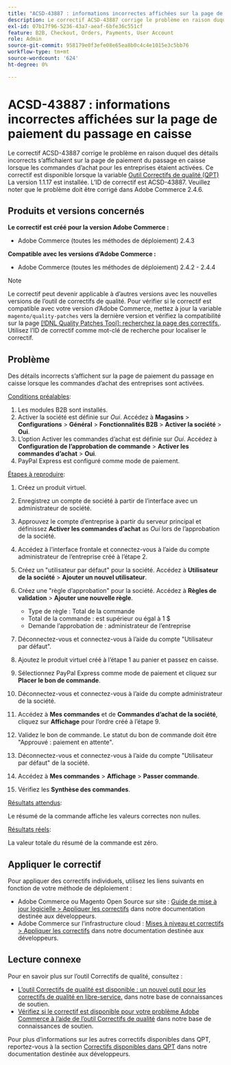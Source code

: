 ```yaml
---
title: "ACSD-43887 : informations incorrectes affichées sur la page de paiement du passage en caisse"
description: Le correctif ACSD-43887 corrige le problème en raison duquel des détails incorrects s’affichaient sur la page de paiement du passage en caisse lorsque les commandes d’achat pour les entreprises étaient activées. Ce correctif est disponible lorsque l’[outil de correctifs de qualité (QPT)](/help/announcements/adobe-commerce-announcements/magento-quality-patches-released-new-tool-to-self-serve-quality-patches.md) 1.1.17 est installé. L’ID de correctif est ACSD-43887. Veuillez noter que le problème doit être corrigé dans Adobe Commerce 2.4.6.
exl-id: 07b17f96-5236-43a7-aeaf-6bfe36c551cf
feature: B2B, Checkout, Orders, Payments, User Account
role: Admin
source-git-commit: 958179e0f3efe08e65ea8b0c4c4e1015e3c5bb76
workflow-type: tm+mt
source-wordcount: '624'
ht-degree: 0%

---
```


# ACSD-43887 : informations incorrectes affichées sur la page de paiement du passage en caisse

Le correctif ACSD-43887 corrige le problème en raison duquel des détails incorrects s’affichaient sur la page de paiement du passage en caisse lorsque les commandes d’achat pour les entreprises étaient activées. Ce correctif est disponible lorsque la variable [Outil Correctifs de qualité (QPT)](/help/announcements/adobe-commerce-announcements/magento-quality-patches-released-new-tool-to-self-serve-quality-patches.md) La version 1.1.17 est installée. L’ID de correctif est ACSD-43887. Veuillez noter que le problème doit être corrigé dans Adobe Commerce 2.4.6.

## Produits et versions concernés

**Le correctif est créé pour la version Adobe Commerce :**

* Adobe Commerce (toutes les méthodes de déploiement) 2.4.3

**Compatible avec les versions d’Adobe Commerce :**

* Adobe Commerce (toutes les méthodes de déploiement) 2.4.2 - 2.4.4

>[!NOTE]
>
>Le correctif peut devenir applicable à d’autres versions avec les nouvelles versions de l’outil de correctifs de qualité. Pour vérifier si le correctif est compatible avec votre version d’Adobe Commerce, mettez à jour la variable `magento/quality-patches` vers la dernière version et vérifiez la compatibilité sur la page [[!DNL Quality Patches Tool]: recherchez la page des correctifs.](https://devdocs.magento.com/quality-patches/tool.html#patch-grid). Utilisez l’ID de correctif comme mot-clé de recherche pour localiser le correctif.

## Problème

Des détails incorrects s’affichent sur la page de paiement du passage en caisse lorsque les commandes d’achat des entreprises sont activées.

<u>Conditions préalables</u>:

1. Les modules B2B sont installés.
1. Activer la société est définie sur _Oui_. Accédez à **Magasins** > **Configurations** > **Général** > **Fonctionnalités B2B** > **Activer la société** > **Oui**.
1. L’option Activer les commandes d’achat est définie sur _Oui_. Accédez à **Configuration de l’approbation de commande** > **Activer les commandes d’achat** > **Oui**.
1. PayPal Express est configuré comme mode de paiement.

<u>Étapes à reproduire</u>:

1. Créez un produit virtuel.
1. Enregistrez un compte de société à partir de l’interface avec un administrateur de société.
1. Approuvez le compte d’entreprise à partir du serveur principal et définissez **Activer les commandes d’achat** as _Oui_ lors de l’approbation de la société.
1. Accédez à l’interface frontale et connectez-vous à l’aide du compte administrateur de l’entreprise créé à l’étape 2.
1. Créez un &quot;utilisateur par défaut&quot; pour la société. Accédez à **Utilisateur de la société** > **Ajouter un nouvel utilisateur**.
1. Créez une &quot;règle d’approbation&quot; pour la société. Accédez à **Règles de validation** > **Ajouter une nouvelle règle**.

   * Type de règle : Total de la commande
   * Total de la commande : est supérieur ou égal à 1 $
   * Demande l’approbation de : administrateur de l’entreprise

1. Déconnectez-vous et connectez-vous à l’aide du compte &quot;Utilisateur par défaut&quot;.
1. Ajoutez le produit virtuel créé à l’étape 1 au panier et passez en caisse.
1. Sélectionnez PayPal Express comme mode de paiement et cliquez sur **Placer le bon de commande**.
1. Déconnectez-vous et connectez-vous à l’aide du compte administrateur de la société.
1. Accédez à **Mes commandes** et de **Commandes d’achat de la société**, cliquez sur **Affichage** pour l’ordre créé à l’étape 9.
1. Validez le bon de commande. Le statut du bon de commande doit être &quot;Approuvé : paiement en attente&quot;.
1. Déconnectez-vous et connectez-vous à l’aide du compte &quot;Utilisateur par défaut&quot; de la société.
1. Accédez à **Mes commandes** > **Affichage** > **Passer commande**.
1. Vérifiez les **Synthèse des commandes**.

<u>Résultats attendus</u>:

Le résumé de la commande affiche les valeurs correctes non nulles.

<u>Résultats réels</u>:

La valeur totale du résumé de la commande est zéro.

## Appliquer le correctif

Pour appliquer des correctifs individuels, utilisez les liens suivants en fonction de votre méthode de déploiement :

* Adobe Commerce ou Magento Open Source sur site : [Guide de mise à jour logicielle > Appliquer les correctifs](https://devdocs.magento.com/guides/v2.4/comp-mgr/patching/mqp.html) dans notre documentation destinée aux développeurs.
* Adobe Commerce sur l’infrastructure cloud : [Mises à niveau et correctifs > Appliquer les correctifs](https://devdocs.magento.com/cloud/project/project-patch.html) dans notre documentation destinée aux développeurs.

## Lecture connexe

Pour en savoir plus sur l’outil Correctifs de qualité, consultez :

* [L’outil Correctifs de qualité est disponible : un nouvel outil pour les correctifs de qualité en libre-service.](/help/announcements/adobe-commerce-announcements/magento-quality-patches-released-new-tool-to-self-serve-quality-patches.md) dans notre base de connaissances de soutien.
* [Vérifiez si le correctif est disponible pour votre problème Adobe Commerce à l’aide de l’outil Correctifs de qualité](/help/support-tools/patches-available-in-qpt-tool/check-patch-for-magento-issue-with-magento-quality-patches.md) dans notre base de connaissances de soutien.

Pour plus d’informations sur les autres correctifs disponibles dans QPT, reportez-vous à la section [Correctifs disponibles dans QPT](https://devdocs.magento.com/quality-patches/tool.html#patch-grid) dans notre documentation destinée aux développeurs.

